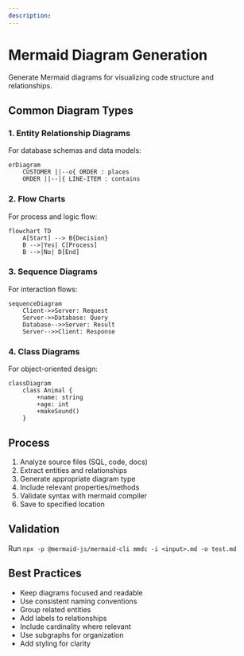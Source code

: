 ```yaml
---
description: 
---
```


# Mermaid Diagram Generation

Generate Mermaid diagrams for visualizing code structure and relationships.

## Common Diagram Types

### 1. Entity Relationship Diagrams

For database schemas and data models:

```
erDiagram
    CUSTOMER ||--o{ ORDER : places
    ORDER ||--|{ LINE-ITEM : contains
```

### 2. Flow Charts

For process and logic flow:

```
flowchart TD
    A[Start] --> B{Decision}
    B -->|Yes| C[Process]
    B -->|No| D[End]
```

### 3. Sequence Diagrams

For interaction flows:

```
sequenceDiagram
    Client->>Server: Request
    Server->>Database: Query
    Database-->>Server: Result
    Server-->>Client: Response
```

### 4. Class Diagrams

For object-oriented design:

```
classDiagram
    class Animal {
        +name: string
        +age: int
        +makeSound()
    }
```

## Process

1. Analyze source files (SQL, code, docs)
2. Extract entities and relationships
3. Generate appropriate diagram type
4. Include relevant properties/methods
5. Validate syntax with mermaid compiler
6. Save to specified location

## Validation

Run `npx -p @mermaid-js/mermaid-cli mmdc -i <input>.md -o test.md`

## Best Practices

- Keep diagrams focused and readable
- Use consistent naming conventions
- Group related entities
- Add labels to relationships
- Include cardinality where relevant
- Use subgraphs for organization
- Add styling for clarity
